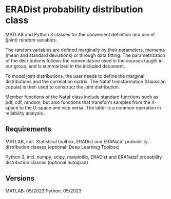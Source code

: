 # ERADist probability distribution class

MATLAB and Python 3 classes for the convenient definition and use of (joint) random variables.

The random variables are defined marginally by their parameters, moments (mean and standard deviations) or through data fitting. The parametrization of the distributions follows the nomenclature used in the courses taught in our group, and is summarized in the included document.

To model joint distributions, the user needs to define the marginal distributions and the correlation matrix. The Nataf transformation (Gaussian copula) is then used to construct the joint distribution.

Member functions of the Nataf class include standard functions such as pdf, cdf, random, but also functions that transform samples from the X-space to the U-space and vice versa. The latter is a common operation in reliability analysis.


## Requirements

MATLAB, incl. Statistical toolbox, ERADist and ERANataf probability distribution classes (optional: Deep Learning Toolbox)

Python 3, incl. numpy, scipy, matplotlib, ERADist and ERANataf probability distribution classes (optional autograd)

## Versions
MATLAB: 05/2023
Python: 05/2023

